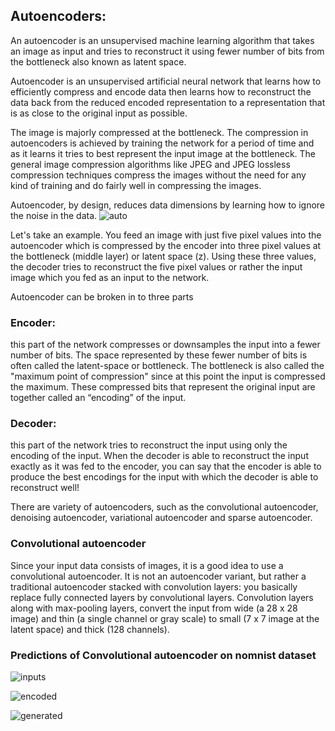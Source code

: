 ## Autoencoders:

An autoencoder is an unsupervised machine learning algorithm that takes an image as input and tries to reconstruct it using fewer number of bits from the bottleneck also known as latent space.

Autoencoder is an unsupervised artificial neural network that learns how to efficiently compress and encode data then learns how to reconstruct the data back from the reduced encoded representation to a representation that is as close to the original input as possible.

The image is majorly compressed at the bottleneck. The compression in autoencoders is achieved by training the network for a period of time and as it learns it tries to best represent the input image at the bottleneck. The general image compression algorithms like JPEG and JPEG lossless compression techniques compress the images without the need for any kind of training and do fairly well in compressing the images.

Autoencoder, by design, reduces data dimensions by learning how to ignore the noise in the data.
![auto](https://user-images.githubusercontent.com/50628520/89705340-3feead00-d97c-11ea-8afe-bd79e9482815.jpeg)

Let's take an example. You feed an image with just five pixel values into the autoencoder which is compressed by the encoder into three pixel values at the bottleneck (middle layer) or latent space (z). Using these three values, the decoder tries to reconstruct the five pixel values or rather the input image which you fed as an input to the network.

Autoencoder can be broken in to three parts

### Encoder:

this part of the network compresses or downsamples the input into a fewer number of bits. The space represented by these fewer number of bits is often called the latent-space or bottleneck. The bottleneck is also called the "maximum point of compression" since at this point the input is compressed the maximum. These compressed bits that represent the original input are together called an “encoding” of the input.

### Decoder:

this part of the network tries to reconstruct the input using only the encoding of the input. When the decoder is able to reconstruct the input exactly as it was fed to the encoder, you can say that the encoder is able to produce the best encodings for the input with which the decoder is able to reconstruct well!

There are variety of autoencoders, such as the convolutional autoencoder, denoising autoencoder, variational autoencoder and sparse autoencoder.

### Convolutional autoencoder

Since your input data consists of images, it is a good idea to use a convolutional autoencoder. It is not an autoencoder variant, but rather a traditional autoencoder stacked with convolution layers: you basically replace fully connected layers by convolutional layers. Convolution layers along with max-pooling layers, convert the input from wide (a 28 x 28 image) and thin (a single channel or gray scale) to small (7 x 7 image at the latent space) and thick (128 channels).

### Predictions of Convolutional autoencoder on nomnist dataset

![inputs](https://user-images.githubusercontent.com/50628520/89710941-e3ed4e00-d9a6-11ea-82da-3e7c881a7c11.jpg)

![encoded](https://user-images.githubusercontent.com/50628520/89710971-0f703880-d9a7-11ea-8aee-fa16f7e75362.jpg)

![generated](https://user-images.githubusercontent.com/50628520/89710988-1f881800-d9a7-11ea-97cf-654fdaf4df9d.jpg)
